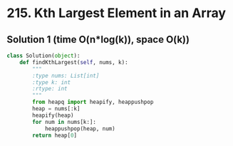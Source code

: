 # 215. Kth Largest Element in an Array

## Solution 1 (time O(n*log(k)), space O(k))

```python
class Solution(object):
    def findKthLargest(self, nums, k):
        """
        :type nums: List[int]
        :type k: int
        :rtype: int
        """
        from heapq import heapify, heappushpop
        heap = nums[:k]
        heapify(heap)
        for num in nums[k:]:
            heappushpop(heap, num)
        return heap[0]
```
